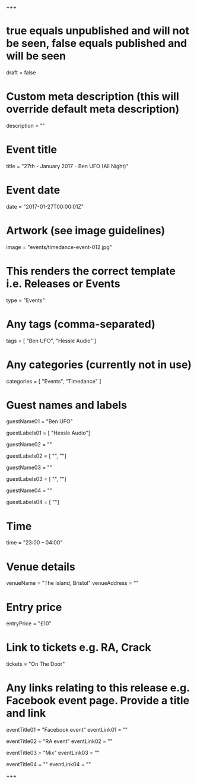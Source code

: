 +++

# true equals unpublished and will not be seen, false equals published and will be seen
draft = false

# Custom meta description (this will override default meta description)
description = ""

# Event title
title = "27th - January 2017 - Ben UFO (All Night)"

# Event date
date = "2017-01-27T00:00:01Z"

# Artwork (see image guidelines)
image = "events/timedance-event-012.jpg"

# This renders the correct template i.e. Releases or Events
type = "Events"

# Any tags (comma-separated)
tags = [ 
	"Ben UFO",
	"Hessle Audio"
]

# Any categories (currently not in use)
categories = [
  "Events",
  "Timedance"
]

# Guest names and labels
guestName01 = "Ben UFO"

guestLabels01 = [
	"Hessle Audio"]

guestName02 = ""

guestLabels02 = [
	"",
	""]

guestName03 = ""

guestLabels03 = [
	"",
	""]

guestName04 = ""

guestLabels04 = [
	""]

# Time
time = "23:00 – 04:00"

# Venue details
venueName = "The Island, Bristol"
venueAddress = ""

# Entry price
entryPrice = "£10"

# Link to tickets e.g. RA, Crack 
tickets = "On The Door"

# Any links relating to this release e.g. Facebook event page. Provide a title and link
eventTitle01 = "Facebook event"
eventLink01 = ""

eventTitle02 = "RA event"
eventLink02 = ""

eventTitle03 = "Mix"
eventLink03 = ""

eventTitle04 = ""
eventLink04 = ""


+++
